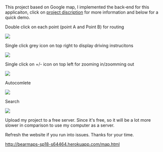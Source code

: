 This project based on Google map, I implemented the back-end for this applicaiton, click on [project discription](https://sp18.datastructur.es/materials/proj/proj3/proj3) for more information and below for a quick demo.


Double click on each point (point A and Point B) for routing

![](https://media.giphy.com/media/PO8GNHTTYiWrp71yj9/giphy.gif)

Single click grey icon on top right to display driving instrucitons

![](https://media.giphy.com/media/ZYaqwi2WcdoPpMPsGV/giphy.gif)

Single click on +/- icon on top left for zooming in/zoomming out

![](https://media.giphy.com/media/CeNAJPGCcXH696WCYk/giphy.gif)

Autocomlete

![](https://media.giphy.com/media/27HMEPwVBxnZNukAps/giphy.gif)

Search

![](https://media.giphy.com/media/y1N20NLduCJEuoQWM1/giphy.gif)

Upload my project to a free server. Since it's free, so it will be a lot more slower in comparison to use my computer as a server.

Refresh the website if you run into issues. Thanks for your time.

http://bearmaps-sp18-s64464.herokuapp.com/map.html



